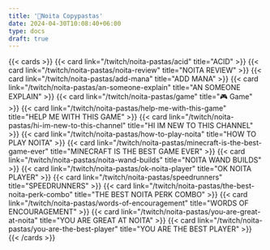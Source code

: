 ```yaml
---
title: '🍝Noita Copypastas'
date: 2024-04-30T10:08:40+06:00
type: docs
draft: true
---
```


{{< cards >}}
{{< card link="/twitch/noita-pastas/acid" title="ACID" >}}
{{< card link="/twitch/noita-pastas/noita-review" title="NOITA REVIEW" >}}
{{< card link="/twitch/noita-pastas/add-mana" title="ADD MANA" >}}
{{< card link="/twitch/noita-pastas/an-someone-explain" title="AN SOMEONE EXPLAIN" >}}
{{< card link="/twitch/noita-pastas/game" title="🎮 Game" >}}
{{< card link="/twitch/noita-pastas/help-me-with-this-game" title="HELP ME WITH THIS GAME" >}}
{{< card link="/twitch/noita-pastas/hi-im-new-to-this-channel" title="HI IM NEW TO THIS CHANNEL" >}}
{{< card link="/twitch/noita-pastas/how-to-play-noita" title="HOW TO PLAY NOITA" >}}
{{< card link="/twitch/noita-pastas/minecraft-is-the-best-game-ever" title="MINECRAFT IS THE BEST GAME EVER" >}}
{{< card link="/twitch/noita-pastas/noita-wand-builds" title="NOITA WAND BUILDS" >}}
{{< card link="/twitch/noita-pastas/ok-noita-player" title="OK NOITA PLAYER" >}}
{{< card link="/twitch/noita-pastas/speedrunners" title="SPEEDRUNNERS" >}}
{{< card link="/twitch/noita-pastas/the-best-noita-perk-combo" title="THE BEST NOITA PERK COMBO" >}}
{{< card link="/twitch/noita-pastas/words-of-encouragement" title="WORDS OF ENCOURAGEMENT" >}}
{{< card link="/twitch/noita-pastas/you-are-great-at-noita" title="YOU ARE GREAT AT NOITA" >}}
{{< card link="/twitch/noita-pastas/you-are-the-best-player" title="YOU ARE THE BEST PLAYER" >}}
{{< /cards >}}
